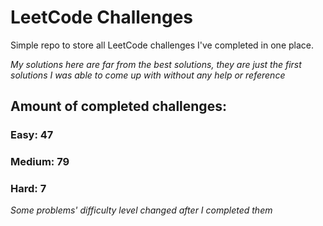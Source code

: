 
# LeetCode Challenges

Simple repo to store all LeetCode challenges I've completed in one place.

<i>My solutions here are far from the best solutions, they are just the first solutions I was able to come up with without any help or reference</i>

## Amount of completed challenges:

### Easy: 47

### Medium: 79

### Hard: 7

<i>Some problems' difficulty level changed after I completed them</i>
